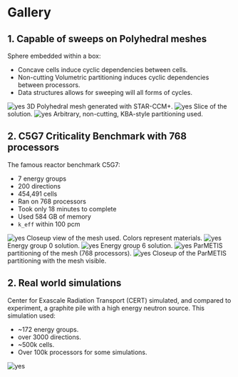 # Gallery

## 1. Capable of sweeps on Polyhedral meshes
Sphere embedded within a box:
- Concave cells induce cyclic dependencies between cells.
- Non-cutting Volumetric partitioning induces cyclic dependencies
  between processors.
- Data structures allows for sweeping will all forms of cycles.

![yes](./HTMLimages/CoolPics/SOD_threshold.png)
3D Polyhedral mesh generated with STAR-CCM+.
![yes](./HTMLimages/CoolPics/SOD_slice.png)
Slice of the solution.
![yes](./HTMLimages/CoolPics/SOD_partitioning.png)
Arbitrary, non-cutting, KBA-style partitioning used.

## 2. C5G7 Criticality Benchmark with 768 processors
The famous reactor benchmark C5G7:
- 7 energy groups
- 200 directions
- 454,491 cells
- Ran on 768 processors
- Took only 18 minutes to complete
- Used 584 GB of memory
- `k_eff` within 100 pcm


![yes](./HTMLimages/CoolPics/C5G7_materials.png)
Closeup view of the mesh used. Colors represent materials.
![yes](./HTMLimages/CoolPics/C5G7_group0.png)
Energy group 0 solution.
![yes](./HTMLimages/CoolPics/C5G7_group6.png)
Energy group 6 solution.
![yes](./HTMLimages/CoolPics/C5G7_partition768.png)
ParMETIS partitioning of the mesh (768 processors).
![yes](./HTMLimages/CoolPics/C5G7_partition768b.png)
Closeup of the ParMETIS partitioning with the mesh visible.

## 2. Real world simulations
Center for Exascale Radiation Transport (CERT) simulated, and
compared to experiment, a graphite pile with a high energy neutron
source. This simulation used:
- ~172 energy groups. 
- over 3000 directions. 
- ~500k cells.
- Over 100k processors for some simulations.

![yes](./HTMLimages/CoolPics/CERTSim.png)